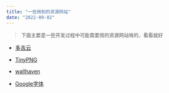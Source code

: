 ```yaml
---
title: "一些用到的资源网站"
date: "2022-09-02"
---
```


> <font color="#555" size="2">下面主要是一些开发过程中可能需要用的资源网站啥的，看看就好</font>

+ [多吉云](https://console.dogecloud.com/home/overview)

+ [TinyPNG](https://tinypng.com/)
   
+ [wallhaven](http://wallhaven.cc)

+ [Google字体](http://www.googlefonts.net/)

